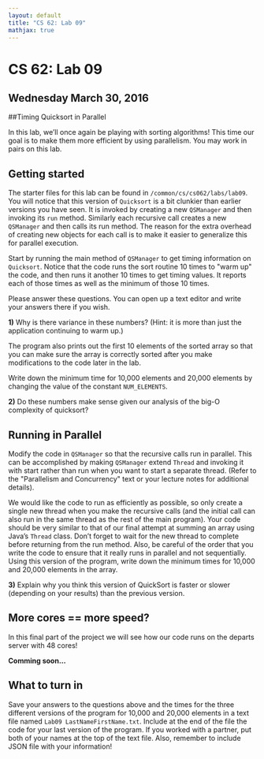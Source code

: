 ```yaml
---
layout: default
title: "CS 62: Lab 09"
mathjax: true
---
```


# CS 62: Lab 09

## Wednesday March 30, 2016

##Timing Quicksort in Parallel

In this lab, we’ll once again be playing with sorting algorithms! This time our goal is to make them more efficient by using parallelism. You may work in pairs on this lab.


## Getting started

The starter files for this lab can be found in `/common/cs/cs062/labs/lab09`. You will notice that this version of `Quicksort` is a bit clunkier than earlier versions you have seen. It is invoked by creating a new `QSManager` and then invoking its `run` method. Similarly each recursive call creates a new `QSManager` and then calls its run method. The reason for the extra overhead of creating new objects for each call is to make it easier to generalize this for parallel execution.

Start by running the main method of `QSManager` to get timing information on `Quicksort`. Notice that the code runs the sort routine 10 times to "warm up" the code, and then runs it another 10 times to get timing values. It reports each of those times as well as the minimum of those 10 times.

Please answer these questions. You can open up a text editor and write your answers there if you wish.

__1)__ Why is there variance in these numbers? (Hint: it is more than just the application continuing to warm up.)

The program also prints out the first 10 elements of the sorted array so that you can make sure the array is correctly sorted after you make modifications to the code later in the lab.

Write down the minimum time for 10,000 elements and 20,000 elements by changing the value of the constant `NUM_ELEMENTS`.

__2)__ Do these numbers make sense given our analysis of the big-O complexity of quicksort?

## Running in Parallel

Modify the code in `QSManager` so that the recursive calls run in parallel. This can be accomplished by making `QSManager` extend `Thread` and invoking it with start rather than run when you want to start a separate thread. (Refer to the "Parallelism and Concurrency" text or your lecture notes for additional details).

We would like the code to run as efficiently as possible, so only create a single new thread when you make the recursive calls (and the initial call can also run in the same thread as the rest of the main program). Your code should be very similar to that of our final attempt at summing an array using Java’s `Thread` class. Don’t forget to wait for the new thread to complete before returning from the run method. Also, be careful of the order that you write the code to ensure that it really runs in parallel and not sequentially. Using this version of the program, write down the minimum times for 10,000 and 20,000 elements in the array.

__3)__ Explain why you think this version of QuickSort is faster or slower (depending on your results) than the previous version.


## More cores == more speed?

In this final part of the project we will see how our code runs on the departs server with 48 cores!

__Comming soon...__

## What to turn in

Save your answers to the questions above and the times for the three different versions of the program for 10,000 and 20,000 elements in a text file named `Lab09 LastNameFirstName.txt`. Include at the end of the file the code for your last version of the program. If you worked with a partner, put both of your names at the top of the text file. Also, remember to include JSON file with your information!
